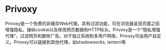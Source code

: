# Privoxy
Privoxy是一个免费的非缓存Web代理，具有过滤功能，可在浏览器呈现页面之前增强隐私，操纵cookie以及修改网页数据和HTTP标头。Privoxy是一个“隐私增强代理”，过滤网页和删除广告。对于独立系统和多用户网络，Privoxy可由用户自定义。Privoxy可以链接到其他代理，如shadowsocks, lantern等

##